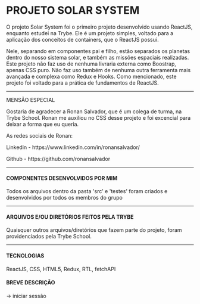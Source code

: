 # PROJETO SOLAR SYSTEM

O projeto Solar System foi o primeiro projeto desenvolvido usando ReactJS, enquanto estudei na Trybe. Ele é um projeto simples, voltado para a aplicação dos conceitos de containers, que o ReactJS possui.

Nele, separando em componentes pai e filho, estão separados os planetas dentro do nosso sistema solar, e também as missões espaciais realizadas.
Este projeto não faz uso de nenhuma livraria externa como Boostrap, apenas CSS puro. Não faz uso também de nenhuma outra ferramenta mais avançada e complexa como Redux e Hooks. Como mencionado, este projeto foi voltado para a prática de fundamentos de ReactJS.

---

MENSÃO ESPECIAL

Gostaria de agradecer a Ronan Salvador, que é um colega de turma, na Trybe School. Ronan me auxiliou no CSS desse projeto e foi excencial para deixar a forma que eu queria.

As redes sociais de Ronan:
<p/>
Linkedin - https://www.linkedin.com/in/ronansalvador/
<p/>
Github - https://github.com/ronansalvador

---

#### COMPONENTES DESENVOLVIDOS POR MIM

Todos os arquivos dentro da pasta 'src' e 'testes' foram criados e desenvolvidos por todos os membros do grupo

---

#### ARQUIVOS E/OU DIRETÓRIOS FEITOS PELA TRYBE

Quaisquer outros arquivos/diretórios que fazem parte do projeto, foram providenciados pela Trybe School.

---

#### TECNOLOGIAS

ReactJS, CSS, HTML5, Redux, RTL, fetchAPI

#### BREVE DESCRIÇÃO

-> iniciar sessão
